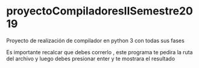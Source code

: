 # proyectoCompiladoresIISemestre2019
Proyecto de realización de compilador en python 3 con todas sus fases

Es importante recalcar que debes correrlo , este programa 
te pedira la ruta del archivo y luego debes presionar enter 
y te mostrara el resultado